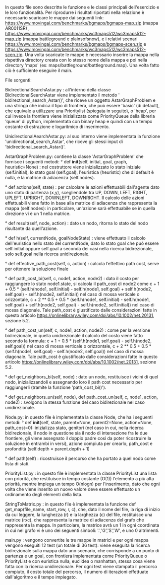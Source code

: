 In questo file sono descritte le funzione e le classi principali dell'esercizio e le loro funzionalità. Per riprodurre i risultati riportati nella relazione è necessario 
scaricare le mappe dai seguenti link: 
https://www.movingai.com/benchmarks/bgmaps/bgmaps-map.zip (mappa AR0011SR) , https://www.movingai.com/benchmarks/wc3maps512/wc3maps512-map.zip (mappa battleground e plainsofsnow),
e i relativi scenari https://www.movingai.com/benchmarks/bgmaps/bgmaps-scen.zip e https://www.movingai.com/benchmarks/wc3maps512/wc3maps512-scen.zip. 
Una volta scaricate le mappe è necessario inserire la mappa nella rispettiva directory creata con lo stesso nome della mappa e poi nella directory 'maps'
(es: maps/battleground/battleground.map). Una volta fatto ciò è sufficiente eseguire il main.

File sorgenti:

BidirectionalSearchAstar.py : all'interno della classe BidirectionalSearchAstar viene implementato il metodo '
bidirectional_search_Astar()', che riceve un oggetto AstarGraphProblem e una stringa che indica il
tipo di frontiera, che può essere 'basic' (di default), che equivale a utilizzare una Prioritylist (spiegata in
seguito), o 'heap', per cui invece la frontiera viene inizializzata come PriorityQueue
della libreria 'queue' di python, implementata con binary heap e quindi con un tempo costante di estrazione e logaritmico di inserimento.

UnidirectionalAearchAstar.py: al suo interno viene implementata la funzione 'unidirectional_search_Astar', che riceve gli stessi input di 'bidirectional_search_Astar()'.

AstarGraphProblem.py: contiene la classe 'AstarGraphProblem' che fornisce i seguenti metodi:
  ° def __init__(self, initial, goal, graph, heuristic=None) : nel costruttore viene inizializzato lo stato iniziale (self.initial), lo stato goal (self.goal), l'euristica
(heuristic) che di default è nulla, e la matrice di adiacenza (self.nodes).

  ° def actions(self, state) : per calcolare le azioni effettuabili dall'agente dato uno stato di partenza (x,y), scegliendole tra UP, DOWN, LEFT, RIGHT, UPLEFT, UPRIGHT, 
    DOWNLEFT, DOWNRIGHT. Il calcolo delle azioni effettuabili viene fatto in base alla matrice di adiacenza che rappresenta la mappa (self.nodes): in particolare, un'azione sarà 
    effettuabile se in quella direzione vi è un 1 nella matrice.

° def result(self, node, action) : dato un nodo, ritorna lo stato del nodo risultante da quell'azione.

° def h(self, currentNode, goalNodeState) : viene effettuato il calcolo dell'euristica nello stato del currentNode, dato
lo stato goal che può essere self.initial oppure self.goal a seconda
dei casi nella ricerca bidirezionale, solo self.goal nella ricerca unidirezionale.

° def effective_path_cost(self, c, action) : calcola l’effettivo path cost, serve per ottenere la soluzione finale

° def path_cost_bi(self, c, node1, action, node2) : dato il costo per raggiungere lo stato node1.state, si calcola il
path_cost di node2 come
c + 1 + 0.5 * (self.h(node1, self.initial) - self.h(node1, self.goal) + self.h(node2, self.goal) - self.h(node2, self.initial)) nel caso di mossa verticale o orizzontale, 
    c + 2 ** 0.5 + 0.5 * (self.h(node1, self.initial) - self.h(node1, self.goal) + self.h(node2, self.goal) - self.h(node2, self.initial)) nel caso di mossa diagonale. 
    Tale path_cost è giustificato dalle considerazioni fatte in questo articolo https://onlinelibrary.wiley.com/doi/abs/10.1002/net.20131, sezione 5.2.

° def path_cost_un(self, c, node1, action, node2) : come per la versione bidirezionale, in quella unidirezionale il
calcolo del costo viene fatto secondo la formula:
c + 1 + 0.5 * (self.h(node1, self.goal) - self.h(node2, self.goal)) nel caso di mossa verticale o orizzontale,
c + 2 ** 0.5 + 0.5 * (self.h(node1, self.goal) - self.h(node2, self.goal)) nel caso di mossa diagonale.
Tale path_cost è giustificato dalle considerazioni fatte in questo
articolo https://onlinelibrary.wiley.com/doi/abs/10.1002/net.20131, sezione 5.2.
    
  ° def get_neighbors_bi(self, node) : dato un nodo, restituisce i vicini di quel nodo, inizializzandoli e assegnando loro il path cost necessario per raggiungerli (tramite la
    funzione 'path_cost_bi()').

  ° def get_neighbors_un(self, node), def path_cost_un(self, c, node1, action, node2) : svolgono la stessa funzione del caso bidirezionale nel caso unidirezionale.

Node.py: in questo file è implementata la classe Node, che ha i seguenti metodi:
  ° def __init__(self, state, parent=None, parent2=None, action=None, path_cost=0): inizializza stato, genitori (nel caso in cui, nella ricerca bidirezionale, il nodo in questione
  sia il nodo di intersezione fra le due frontiere, gli viene assegnato il doppio padre così da poter ricostruire la soluzione in entrambi in versi), azione compiuta per crearlo, 
  path_cost e profondità (self.depth = parent.depth + 1)

  ° def path(self) : ricostruisce il percorso che ha portato a quel nodo come lista di stati.

PriorityList.py : in questo file è implementata la classe PriorityList una lista con priorità, che restituisce in tempo
costante (O(1)) l'elemento a più alta priorità, mentre impiega
un tempo O(nlogn) per l'inserimento, dato che ogni volta che viene inserito un nuovo valore deve essere effettuato un
ordinamento degli elementi della lista.

StringToMatrix.py : in questo file è implementata la funzione def get_map(file_name, start_row, r, c), che, dato il nome del file, la riga di inizio da cui leggere, la lunghezza
(r) e la larghezza (c) del file, restituisce una matrice (rxc), che rappresenta la matrice di adiacenza del grafo che
rappresenta la mappa. In particolare, la matrice avrà un 1 in ogni
coordinata in cui nel grafo vi è uno dei seguenti simboli: '.','G','S','W', e uno 0 altrimenti.

main.py : vengono convertite le tre mappe in matrici e per ogni mappa vengono eseguiti 12 test (un totale di 36 test): viene eseguita la ricerca bidirezionale sulla mappa
dato uno scenario, che corrisponde a un punto di partenza e un goal, con frontiera implementata come PriorityQueue o
PriorityList e con euristica nulla, euclidea o
manhattan, stessa cosa viene fatta con la ricerca unidirezionale. Per ogni test viene stampato il percorso compiuto, il
costo totale del percorso, il numero di iterazioni
effettuate dall'algoritmo e il tempo impiegato.


  
